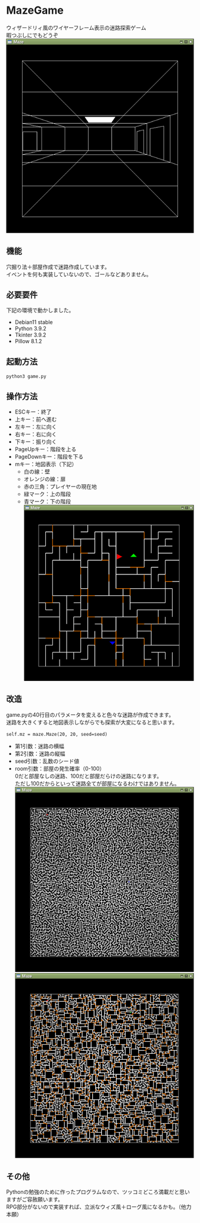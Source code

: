 # MazeGame
ウィザードリィ風のワイヤーフレーム表示の迷路探索ゲーム  
暇つぶしにでもどうぞ  
![Maze3D](Screenshot_3D.png)

## 機能
穴掘り法＋部屋作成で迷路作成しています。  
イベントを何も実装していないので、ゴールなどありません。

## 必要要件
下記の環境で動かしました。  

- Debian11 stable  
- Python 3.9.2  
- Tkinter 3.9.2  
- Pillow 8.1.2  

## 起動方法
```
python3 game.py
```

## 操作方法
- ESCキー：終了  
- 上キー：前へ進む  
- 左キー：左に向く  
- 右キー：右に向く  
- 下キー：振り向く  
- PageUpキー：階段を上る  
- PageDownキー：階段を下る  
- mキー：地図表示（下記）  
  - 白の線：壁  
  - オレンジの線：扉  
  - 赤の三角：プレイヤーの現在地  
  - 緑マーク：上の階段  
  - 青マーク：下の階段  
![Map](Screenshot_Map.png)

## 改造
game.pyの40行目のパラメータを変えると色々な迷路が作成できます。  
迷路を大きくすると地図表示しながらでも探索が大変になると思います。  

```
self.mz = maze.Maze(20, 20, seed=seed)  
```

- 第1引数：迷路の横幅  
- 第2引数：迷路の縦幅  
- seed引数：乱数のシード値  
- room引数：部屋の発生確率（0-100）  
  0だと部屋なしの迷路、100だと部屋だらけの迷路になります。  
  ただし100だからといって迷路全てが部屋になるわけではありません。  
![No Room](Screenshot_100x100_NoRoom.png)
![Many Room](Screenshot_100x100_ManyRoom.png)

## その他
Pythonの勉強のために作ったプログラムなので、ツッコミどころ満載だと思いますがご容赦願います。  
RPG部分がないので実装すれば、立派なウィズ風＋ローグ風になるかも。（他力本願）  

